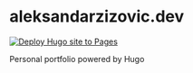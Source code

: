 # aleksandarzizovic.dev

[![Deploy Hugo site to Pages](https://github.com/z1z0v1c/aleksandarzizovic.dev/actions/workflows/hugo.yml/badge.svg)](https://github.com/z1z0v1c/aleksandarzizovic.dev/actions/workflows/hugo.yml)

Personal portfolio powered by Hugo
